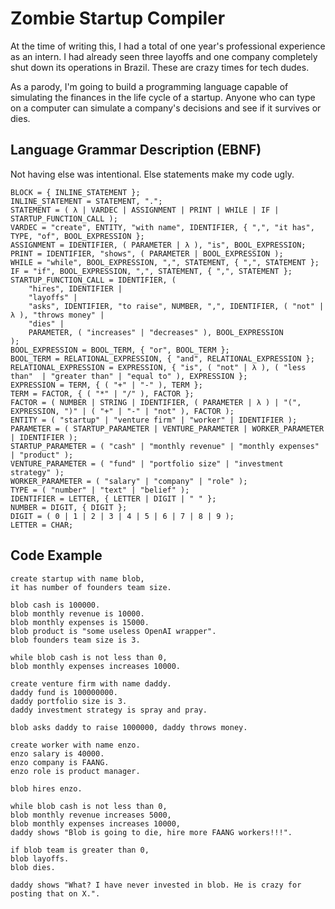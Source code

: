 # Zombie Startup Compiler

At the time of writing this, I had a total of one year's professional experience as an intern. I had already seen three layoffs and one company completely shut down its operations in Brazil. These are crazy times for tech dudes.

As a parody, I'm going to build a programming language capable of simulating the finances in the life cycle of a startup. Anyone who can type on a computer can simulate a company's decisions and see if it survives or dies.

## Language Grammar Description (EBNF)

Not having else was intentional. Else statements make my code ugly.

```
BLOCK = { INLINE_STATEMENT };
INLINE_STATEMENT = STATEMENT, ".";
STATEMENT = ( λ | VARDEC | ASSIGNMENT | PRINT | WHILE | IF | STARTUP_FUNCTION_CALL );
VARDEC = "create", ENTITY, "with name", IDENTIFIER, { ",", "it has", TYPE, "of", BOOL_EXPRESSION };
ASSIGNMENT = IDENTIFIER, ( PARAMETER | λ ), "is", BOOL_EXPRESSION;
PRINT = IDENTIFIER, "shows", ( PARAMETER | BOOL_EXPRESSION );
WHILE = "while", BOOL_EXPRESSION, ",", STATEMENT, { ",", STATEMENT };
IF = "if", BOOL_EXPRESSION, ",", STATEMENT, { ",", STATEMENT };
STARTUP_FUNCTION_CALL = IDENTIFIER, (
    "hires", IDENTIFIER | 
    "layoffs" |
    "asks", IDENTIFIER, "to raise", NUMBER, ",", IDENTIFIER, ( "not" | λ ), "throws money" |
    "dies" |
    PARAMETER, ( "increases" | "decreases" ), BOOL_EXPRESSION
);
BOOL_EXPRESSION = BOOL_TERM, { "or", BOOL_TERM };
BOOL_TERM = RELATIONAL_EXPRESSION, { "and", RELATIONAL_EXPRESSION };
RELATIONAL_EXPRESSION = EXPRESSION, { "is", ( "not" | λ ), ( "less than"  | "greater than" | "equal to" ), EXPRESSION };
EXPRESSION = TERM, { ( "+" | "-" ), TERM };
TERM = FACTOR, { ( "*" | "/" ), FACTOR };
FACTOR = ( NUMBER | STRING | IDENTIFIER, ( PARAMETER | λ ) | "(", EXPRESSION, ")" | ( "+" | "-" | "not" ), FACTOR ); 
ENTITY = ( "startup" | "venture firm" | "worker" | IDENTIFIER );
PARAMETER = ( STARTUP_PARAMETER | VENTURE_PARAMETER | WORKER_PARAMETER | IDENTIFIER );
STARTUP_PARAMETER = ( "cash" | "monthly revenue" | "monthly expenses" | "product" );
VENTURE_PARAMETER = ( "fund" | "portfolio size" | "investment strategy" );
WORKER_PARAMETER = ( "salary" | "company" | "role" );
TYPE = ( "number" | "text" | "belief" );
IDENTIFIER = LETTER, { LETTER | DIGIT | " " };
NUMBER = DIGIT, { DIGIT };
DIGIT = ( 0 | 1 | 2 | 3 | 4 | 5 | 6 | 7 | 8 | 9 );
LETTER = CHAR;
```

## Code Example

```
create startup with name blob,
it has number of founders team size.

blob cash is 100000.
blob monthly revenue is 10000.
blob monthly expenses is 15000.
blob product is "some useless OpenAI wrapper".
blob founders team size is 3.

while blob cash is not less than 0,
blob monthly expenses increases 10000.

create venture firm with name daddy.
daddy fund is 100000000.
daddy portfolio size is 3.
daddy investment strategy is spray and pray.

blob asks daddy to raise 1000000, daddy throws money.

create worker with name enzo.
enzo salary is 40000.
enzo company is FAANG.
enzo role is product manager.

blob hires enzo.

while blob cash is not less than 0,
blob monthly revenue increases 5000,
blob monthly expenses increases 10000,
daddy shows "Blob is going to die, hire more FAANG workers!!!".

if blob team is greater than 0,
blob layoffs.
blob dies.

daddy shows "What? I have never invested in blob. He is crazy for posting that on X.".
```